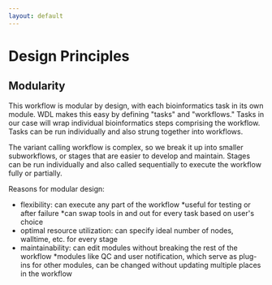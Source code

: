 ```yaml
---
layout: default
---
```


# Design Principles
## Modularity
This workflow is modular by design, with each bioinformatics task in its own module. WDL makes this easy by defining "tasks" and "workflows." Tasks in our case will wrap individual bioinformatics steps comprising the workflow. Tasks can be run individually and also strung together into workflows.

The variant calling workflow is complex, so we break it up into smaller subworkflows, or stages that are easier to develop and maintain. Stages can be run individually and also called sequentially to execute the workflow fully or partially.

Reasons for modular design:

* flexibility: can execute any part of the workflow
    *useful for testing or after failure
    *can swap tools in and out for every task based on user's choice
* optimal resource utilization: can specify ideal number of nodes, walltime, etc. for every stage
* maintainability: can edit modules without breaking the rest of the workflow
    *modules like QC and user notification, which serve as plug-ins for other modules, can be changed without updating multiple places in        the workflow
